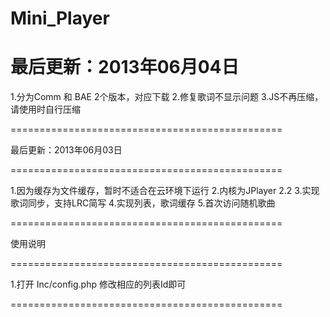Mini_Player
===========

最后更新：2013年06月04日
========================

1.分为Comm 和 BAE 2个版本，对应下载
2.修复歌词不显示问题
3.JS不再压缩，请使用时自行压缩

===============================================

最后更新：2013年06月03日

===============================================

1.因为缓存为文件缓存，暂时不适合在云环境下运行
2.内核为JPlayer 2.2
3.实现歌词同步，支持LRC简写
4.实现列表，歌词缓存
5.首次访问随机歌曲
  
===============================================


使用说明

===============================================

1.打开 Inc/config.php 修改相应的列表Id即可

===============================================
